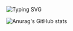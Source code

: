 ![Typing SVG](https://readme-typing-svg.demolab.com?font=Montserrat&duration=8000&pause=1000&color=F78CF7&random=false&width=435&lines=I'm+just+a+kid)

![Anurag's GitHub stats](https://github-readme-stats.vercel.app/api?username=thebadlorax&theme=radical)
